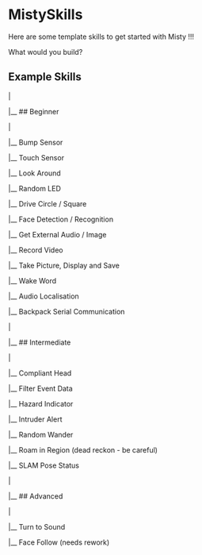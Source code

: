 # MistySkills

Here are some template skills to get started with Misty !!!

What would you build? 

## Example Skills

|

|__ ## Beginner

   |
   
   |__ Bump Sensor
   
   |__ Touch Sensor
   
   |__ Look Around
   
   |__ Random LED
   
   |__ Drive Circle / Square
   
   |__ Face Detection / Recognition
   
   |__ Get External Audio / Image
   
   |__ Record Video
   
   |__ Take Picture, Display and Save
   
   |__ Wake Word
   
   |__ Audio Localisation
   
   |__ Backpack Serial Communication
   
|

|__ ## Intermediate

   |
   
   |__ Compliant Head
   
   |__ Filter Event Data
   
   |__ Hazard Indicator
   
   |__ Intruder Alert
   
   |__ Random Wander
   
   |__ Roam in Region (dead reckon - be careful)
   
   |__ SLAM Pose Status
   
|

|__ ## Advanced

   |
   
   |__ Turn to Sound
   
   |__ Face Follow (needs rework)
   
